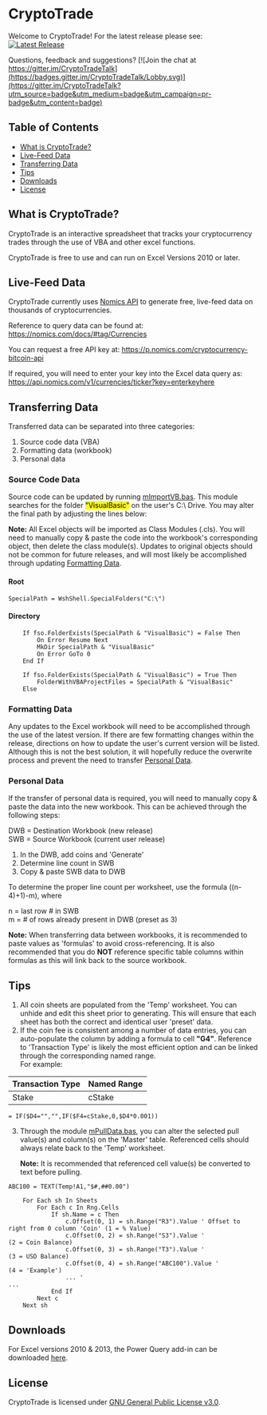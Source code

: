 # CryptoTrade

Welcome to CryptoTrade! For the latest release please see:
[![Latest Release](https://img.shields.io/github/release/CheddarBizcuitz/CryptoTrade.svg?label=latest%20release)](https://github.com/CheddarBizcuitz/CryptoTrade/releases/latest)

Questions, feedback and suggestions?
[![Join the chat at https://gitter.im/CryptoTradeTalk](https://badges.gitter.im/CryptoTradeTalk/Lobby.svg)](https://gitter.im/CryptoTradeTalk?utm_source=badge&utm_medium=badge&utm_campaign=pr-badge&utm_content=badge)

## Table of Contents

- [What is CryptoTrade?](#what-is-cryptotrade)
- [Live-Feed Data](#live-feed-data)
- [Transferring Data](#transferring-data)
- [Tips](#tips)
- [Downloads](#downloads)
- [License](#license)

## What is CryptoTrade?

CryptoTrade is an interactive spreadsheet that tracks your cryptocurrency trades through the use of VBA and other excel functions. 

CryptoTrade is free to use and can run on Excel Versions 2010 or later.

## Live-Feed Data

CryptoTrade currently uses [Nomics API](https://nomics.com/) to generate free, live-feed data on thousands of cryptocurrencies.

Reference to query data can be found at: https://nomics.com/docs/#tag/Currencies

You can request a free API key at: https://p.nomics.com/cryptocurrency-bitcoin-api

If required, you will need to enter your key into the Excel data query as: https://api.nomics.com/v1/currencies/ticker?key=enterkeyhere

## Transferring Data

Transferred data can be separated into three categories:

1. Source code data (VBA)
2. Formatting data (workbook)
3. Personal data

### Source Code Data

Source code can be updated by running [mImportVB.bas](https://github.com/CheddarBizcuitz/CryptoTrade/blob/main/VBA/mImportVB.bas). This module searches for the folder <mark>"VisualBasic"</mark> on the user's C:\ Drive. You may alter the final path by adjusting the lines below:

**Note:** All Excel objects will be imported as Class Modules (.cls). You will need to manually copy & paste the code into the workbook's corresponding object, then delete the class module(s). Updates to original objects should not be common for future releases, and will most likely be accomplished through updating [Formatting Data](#formatting-data).

#### Root
```VBA
SpecialPath = WshShell.SpecialFolders("C:\")
```

#### Directory
```VBA
    If fso.FolderExists(SpecialPath & "VisualBasic") = False Then
        On Error Resume Next
        MkDir SpecialPath & "VisualBasic"
        On Error GoTo 0
    End If
    
    If fso.FolderExists(SpecialPath & "VisualBasic") = True Then
        FolderWithVBAProjectFiles = SpecialPath & "VisualBasic"
    Else
```

### Formatting Data

Any updates to the Excel workbook will need to be accomplished through the use of the latest version. If there are few formatting changes within the release, directions on how to update the user's current version will be listed. Although this is not the best solution, it will hopefully reduce the overwrite process and prevent the need to transfer [Personal Data](#personal-data).

### Personal Data

If the transfer of personal data is required, you will need to manually copy & paste the data into the new workbook. This can be achieved through the following steps:

DWB = Destination Workbook (new release)  
SWB = Source Workbook (current user release)  

1. In the DWB, add coins and 'Generate'
2. Determine line count in SWB
3. Copy & paste SWB data to DWB

To determine the proper line count per worksheet, use the formula ((n-4)+1)-m), where 

n = last row # in SWB  
m = # of rows already present in DWB (preset as 3)

**Note:** When transferring data between workbooks, it is recommended to paste values as 'formulas' to avoid cross-referencing. It is also recommended that you do **NOT** reference specific table columns within formulas as this will link back to the source workbook.

## Tips

1. All coin sheets are populated from the 'Temp' worksheet. You can unhide and edit this sheet prior to generating. This will ensure that each sheet has both the correct and identical user 'preset' data.
2. If the coin fee is consistent among a number of data entries, you can auto-populate the column by adding a formula to cell **"G4"**. Reference to 'Transaction Type' is likely the most efficient option and can be linked through the corresponding named range.  
For example:

Transaction Type | Named Range
------------ | -------------
Stake | cStake

```
= IF($D4="","",IF($F4=cStake,0,$D4*0.001))
```
3. Through the module [mPullData.bas](https://github.com/CheddarBizcuitz/CryptoTrade/blob/main/VBA/mPullData.bas), you can alter the selected pull value(s) and column(s) on the 'Master' table. Referenced cells should always relate back to the 'Temp' worksheet. 

    **Note:** It is recommended that referenced cell value(s) be converted to text before pulling.

```
ABC100 = TEXT(Temp!A1,"$#,##0.00")
```

```VBA
    For Each sh In Sheets
        For Each c In Rng.Cells
            If sh.Name = c Then
                c.Offset(0, 1) = sh.Range("R3").Value ' Offset to right from 0 column 'Coin' (1 = % Value)
                c.Offset(0, 2) = sh.Range("S3").Value '                                      (2 = Coin Balance)
                c.Offset(0, 3) = sh.Range("T3").Value '                                      (3 = USD Balance)
                c.Offset(0, 4) = sh.Range("ABC100").Value '                                  (4 = 'Example')
                ... '                                                                        ...
            End If
        Next c
    Next sh
```

## Downloads

For Excel versions 2010 & 2013, the Power Query add-in can be downloaded [here](https://www.microsoft.com/en-us/download/details.aspx?id=39379).

## License

CryptoTrade is licensed under [GNU General Public License v3.0](https://github.com/CheddarBizcuitz/CryptoTrade/blob/main/LICENSE).

